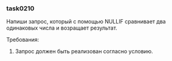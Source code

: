 
### task0210

Напиши запрос, который с помощью NULLIF сравнивает два одинаковых числа и возращает результат.


Требования:
1.	Запрос должен быть реализован согласно условию.


